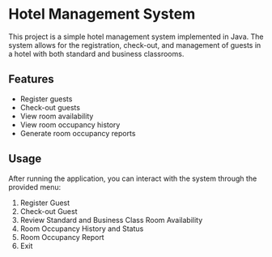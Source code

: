 <!DOCTYPE html>
<html lang="en">
<head>
    <meta charset="UTF-8">
    <meta name="viewport" content="width=device-width, initial-scale=1.0">
</head>
<body>
    <h1>Hotel Management System</h1>
    <p>This project is a simple hotel management system implemented in Java. The system allows for the registration, check-out, and management of guests in a hotel with both standard and business classrooms.</p>
<h2>Features</h2>
<ul>
<li>Register guests</li>
<li>Check-out guests</li>
<li>View room availability</li>
<li>View room occupancy history</li>
<li>Generate room occupancy reports</li>
</ul>
<h2>Usage</h2>
<p>After running the application, you can interact with the system through the provided menu:</p>
<ol>
<li>Register Guest</li>
<li>Check-out Guest</li>
<li>Review Standard and Business Class Room Availability</li>
<li>Room Occupancy History and Status</li>
<li>Room Occupancy Report</li>
<li>Exit</li>
</ol>
</body>
</html>
